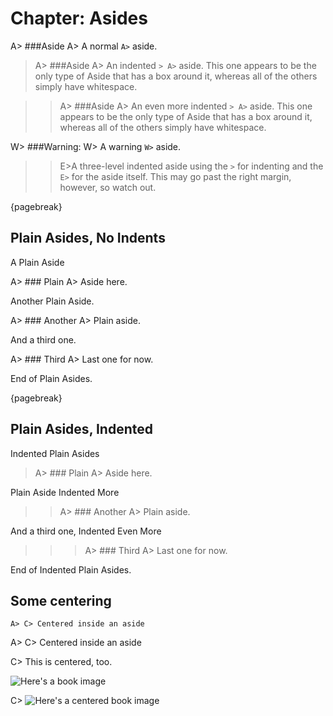 ﻿# Chapter: Asides

A> ###Aside
A> A normal `A>` aside.

> A> ###Aside
> A> An indented `> A>` aside. This one appears to be the only type of Aside that has a box around it, whereas all of the others simply have whitespace.

> > A> ###Aside
> > A> An even more indented `> A>` aside. This one appears to be the only type of Aside that has a box around it, whereas all of the others simply have whitespace.

W> ###Warning:
W> A warning `W>` aside.

> > E>A three-level indented aside using the `>` for indenting and the `E>` for the aside itself. This may go past the right margin, however, so watch out.

{pagebreak}

## Plain Asides, No Indents

A Plain Aside

A> ### Plain
A> Aside here.

Another Plain Aside.

A> ### Another
A> Plain aside.

And a third one.

A> ### Third
A> Last one for now.

End of Plain Asides.

{pagebreak}

## Plain Asides, Indented

Indented Plain Asides

> A> ### Plain
> A> Aside here.

Plain Aside Indented More

> > A> ### Another
> > A> Plain aside.

And a third one, Indented Even More

> > > A> ### Third
> > > A> Last one for now.

End of Indented Plain Asides.

## Some centering

~~~
A> C> Centered inside an aside
~~~

A> C> Centered inside an aside

C> This is centered, too.

![Here's a book image](images/3d_book.png)

C> ![Here's a centered book image](images/json2html_bloople_example.png)

